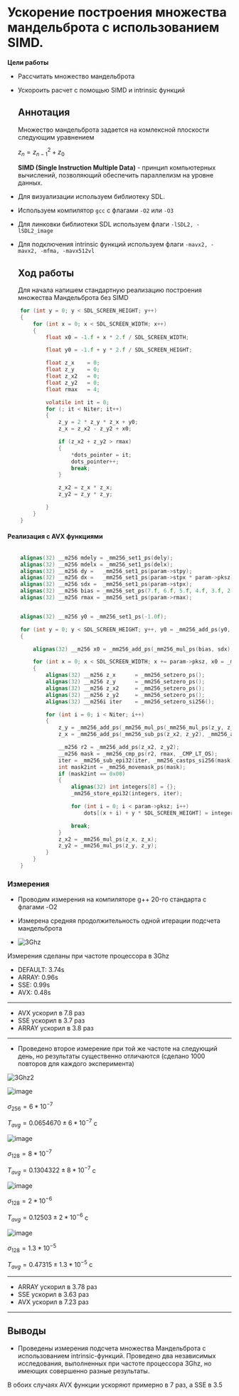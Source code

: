 # Ускорение построения множества мандельброта с использованием SIMD.
**Цели работы**
- Рассчитать множество мандельброта
- Ускороить расчет с помощью SIMD и intrinsic функций

  ## Аннотация
  Множество мандельброта задается на комлексной плоскости следующим уравнением


  $z_n = z_{n - 1}^2 + z_0$

  **SIMD (Single Instruction Multiple Data)** - принцип компьютерных вычислений, позволяющий обеспечить параллелизм на уровне данных.

- Для визуализации используем библиотеку SDL.
- Используем компилятор ``gcc`` с флагами ```-O2``` или ```-O3```
- Для линковки библиотеки SDL используем флаги ```-lSDL2, -lSDL2_image```
- Для подключения intrinsic функций используем флаги ```-mavx2, -mavx2, -mfma, -mavx512vl```

  ## Ход работы
  Для начала напишем стандартную реализацию построения множества Мандельброта без SIMD

```c
    for (int y = 0; y < SDL_SCREEN_HEIGHT; y++)
    {
        for (int x = 0; x < SDL_SCREEN_WIDTH; x++)
        {
            float x0 = -1.f + x * 2.f / SDL_SCREEN_WIDTH;

            float y0 = -1.f + y * 2.f / SDL_SCREEN_HEIGHT;

            float z_x    = 0;
            float z_y    = 0;
            float z_x2   = 0;
            float z_y2   = 0;
            float rmax   = 4;

            volatile int it = 0;
            for (; it < Niter; it++)
            {
                z_y = 2 * z_y * z_x + y0;
                z_x = z_x2 - z_y2 + x0;

                if (z_x2 + z_y2 > rmax)
                {
                    *dots_pointer = it;
                    dots_pointer++;
                    break;
                }

                z_x2 = z_x * z_x;
                z_y2 = z_y * z_y;

            }
        }
    }
  ```

#### Реализация с AVX функциями
```c

    alignas(32) __m256 mdely = _mm256_set1_ps(dely);
    alignas(32) __m256 mdelx = _mm256_set1_ps(delx);
    alignas(32) __m256 dy =   _mm256_set1_ps(param->stpy);
    alignas(32) __m256 dx =   _mm256_set1_ps(param->stpx * param->pksz);
    alignas(32) __m256 sdx =  _mm256_set1_ps(param->stpx);
    alignas(32) __m256 bias = _mm256_set_ps(7.f, 6.f, 5.f, 4.f, 3.f, 2.f, 1.f, 0.f);
    alignas(32) __m256 rmax = _mm256_set1_ps(param->rmax);


    alignas(32) __m256 y0 = _mm256_set1_ps(-1.0f);

    for (int y = 0; y < SDL_SCREEN_HEIGHT; y++, y0 = _mm256_add_ps(y0, dy))
    {

        alignas(32) __m256 x0 = _mm256_add_ps(_mm256_mul_ps(bias, sdx), _mm256_set1_ps(-1.f));

        for (int x = 0; x < SDL_SCREEN_WIDTH; x += param->pksz, x0 = _mm256_add_ps(x0, dx))
        {
            alignas(32) __m256 z_x      = _mm256_setzero_ps();
            alignas(32) __m256 z_y      = _mm256_setzero_ps();
            alignas(32) __m256 z_x2     = _mm256_setzero_ps();
            alignas(32) __m256 z_y2     = _mm256_setzero_ps();
            alignas(32) __m256i iter    = _mm256_setzero_si256();

            for (int i = 0; i < Niter; i++)
            {
                z_y = _mm256_add_ps(_mm256_mul_ps(_mm256_mul_ps(z_y, z_x), _mm256_set1_ps(2)), _mm256_add_ps(_mm256_mul_ps(y0, _mm256_set1_ps(ampl)), mdely));
                z_x = _mm256_add_ps(_mm256_sub_ps(z_x2, z_y2), _mm256_add_ps(_mm256_mul_ps(x0, _mm256_set1_ps(ampl)), mdely));

                __m256 r2 = _mm256_add_ps(z_x2, z_y2);
                __m256 mask = _mm256_cmp_ps(r2, rmax, _CMP_LT_OS);
                iter = _mm256_sub_epi32(iter, _mm256_castps_si256(mask);
                int mask2int = _mm256_movemask_ps(mask);
                if (mask2int == 0x00)
                {
                    alignas(32) int integers[8] = {};
                    _mm256_store_epi32(integers, iter);

                    for (int i = 0; i < param->pksz; i++)
                        dots[(x + i) + y * SDL_SCREEN_HEIGHT] = integers[i];

                    break;
                }
                z_x2 = _mm256_mul_ps(z_x, z_x);
                z_y2 = _mm256_mul_ps(z_y, z_y);
            }
        }
    }
```

### Измерения
- Проводим измерения на компиляторе g++ 20-го стандарта с флагами -O2
  
- Измерена средняя продолжительность одной итерации подсчета мандельброта

- 
  ![3Ghz](https://github.com/user-attachments/assets/4408d727-fa89-4fb2-a3b5-89be57f91719)

Измерения сделаны при частоте процессора в 3Ghz

- DEFAULT:  3.74s 
- ARRAY:    0.96s
- SSE:      0.99s
- AVX:      0.48s
---
- AVX ускорил в 7.8 раз
- SSE ускорил в 3.7 раз
- ARRAY ускорил в 3.8 раз

---
- Проведено второе измерение при той же частоте на следующий день, но результаты существенно отличаются (сделано 1000 повторов для каждого эксперимента)
 
![3Ghz2](https://github.com/user-attachments/assets/e8615a1f-9ac7-4d72-a8bf-aa0b726fea67)

![image](https://github.com/user-attachments/assets/a103f420-8d1b-480c-b70f-c65a49749305)

$\sigma_{256} = 6 * 10^{-7}$

$T_{avg} = 0.0654670 ± 6 * 10^{-7}$ с

![image](https://github.com/user-attachments/assets/5d225c4e-af7f-406a-a61a-e105b0857772)

$\sigma_{128} = 8 * 10^{-7}$

$T_{avg} = 0.1304322 ± 8 * 10 ^{-7}$ с

![image](https://github.com/user-attachments/assets/764fa1d1-8427-41d0-af20-f02158bfdb18)

$\sigma_{128} = 2 * 10^{-6}$

$T_{avg} = 0.12503 ± 2 * 10^{-6}$ с

![image](https://github.com/user-attachments/assets/eb2dbfa8-7e72-4049-a35d-2d9c611c9405)

$\sigma_{128} = 1.3 * 10^{-5}$

$T_{avg} = 0.47315 ± 1.3 * 10^{-5}$ с

---
- ARRAY ускорил в 3.78 раз
- SSE ускорил в   3.63 раз
- AVX ускорил в   7.23 раз

---
## Выводы
- Проведены измерения подсчета множества Мандельброта с использованием intrinsic-функций. Проведено два независимых исследования, выполненных при частоте процессора 3Ghz, но имеющих совершенно разные результаты.

В обоих случаях AVX функции ускоряют примерно в 7 раз, а SSE в 3.5



  

